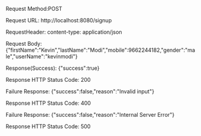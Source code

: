 Request Method:POST

Request URL: http://localhost:8080/signup

RequestHeader:
content-type: application/json

Request Body:
{"firstName":"Kevin","lastName":"Modi","mobile":9662244182,"gender":"male","userName":"kevinmodi"}

Response(Success):
{"success":true}

Response HTTP Status Code:
200

Failure Response:
{"success":false,"reason":"Invalid input"}

Response HTTP Status Code:
400

Failure Response:
{"success":false,"reason":"Internal Server Error"}

Response HTTP Status Code:
500
